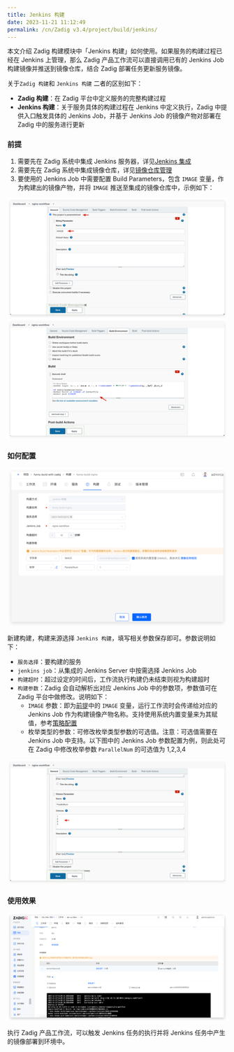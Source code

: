 ```yaml
---
title: Jenkins 构建
date: 2023-11-21 11:12:49
permalink: /cn/Zadig v3.4/project/build/jenkins/
---
```


本文介绍 Zadig 构建模块中「Jenkins 构建」如何使用。如果服务的构建过程已经在 Jenkins 上管理，那么 Zadig 产品工作流可以直接调用已有的 Jenkins Job 构建镜像并推送到镜像仓库，结合 Zadig 部署任务更新服务镜像。

关于`Zadig 构建`和 `Jenkins 构建` 二者的区别如下：

- **Zadig 构建**：在 Zadig 平台中定义服务的完整构建过程
- **Jenkins 构建**：关于服务具体的构建过程在 Jenkins 中定义执行，Zadig 中提供入口触发具体的 Jenkins Job，并基于 Jenkins Job 的镜像产物对部署在 Zadig 中的服务进行更新

### 前提
1. 需要先在 Zadig 系统中集成 Jenkins 服务器，详见[Jenkins 集成](/cn/Zadig%20v3.4/settings/jenkins)
2. 需要先在 Zadig 系统中集成镜像仓库，详见[镜像仓库管理](/cn/Zadig%20v3.4/settings/image-registry/)
3. 要使用的 Jenkins Job 中需要配置 Build Parameters，包含 `IMAGE` 变量，作为构建出的镜像产物，并将 `IMAGE` 推送至集成的镜像仓库中，示例如下：

![jenkins build](../../../_images/jenkins_image_parameter.png)
![jenkins build](../../../_images/jenkins_image_build.png)

### 如何配置
![jenkins build](../../../_images/jenkins_build.png)

新建构建，构建来源选择 `Jenkins 构建`，填写相关参数保存即可。参数说明如下：
- `服务选择`：要构建的服务
- `jenkins job`：从集成的 Jenkins Server 中按需选择 Jenkins Job
- `构建超时`：超过设定的时间后，工作流执行构建仍未结束则视为构建超时
- `构建参数`：Zadig 会自动解析出对应 Jenkins Job 中的参数项，参数值可在 Zadig 平台中做修改。说明如下：
    - `IMAGE` 参数：即为[前提](#前提)中的 `IMAGE` 变量，运行工作流时会传递给对应的 Jenkins Job 作为构建镜像产物名称。支持使用系统内置变量来为其赋值，参考[策略配置](/cn/Zadig%20v3.4/project/service/k8s/#策略配置)
    - 枚举类型的参数：可修改枚举类型参数的可选值。注意：可选值需要在 Jenkins Job 中支持。以下图中的 Jenkins Job 参数配置为例，则此处可在 Zadig 中修改枚举参数 `ParallelNum` 的可选值为 1,2,3,4

![jenkins build](../../../_images/show_choice_values_in_jenkins.png)

### 使用效果

![jenkins build](../../../_images/jenkins_build_result.png)

执行 Zadig 产品工作流，可以触发 Jenkins 任务的执行并将 Jenkins 任务中产生的镜像部署到环境中。